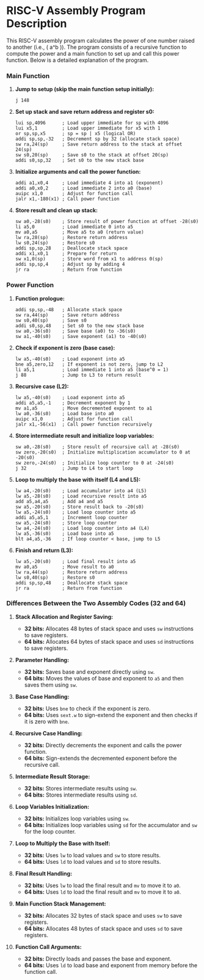 # RISC-V Assembly Program Description

This RISC-V assembly program calculates the power of one number raised to another (i.e., \( a^b \)). The program consists of a recursive function to compute the power and a main function to set up and call this power function. Below is a detailed explanation of the program.

### Main Function

1. **Jump to setup (skip the main function setup initially):**
   ```assembly
   j 148
   ```

2. **Set up stack and save return address and register s0:**
   ```assembly
   lui sp,4096      ; Load upper immediate for sp with 4096
   lui x5,1         ; Load upper immediate for x5 with 1
   or sp,sp,x5      ; sp = sp | x5 (logical OR)
   addi sp,sp,-32   ; Decrement sp by 32 (allocate stack space)
   sw ra,24(sp)     ; Save return address to the stack at offset 24(sp)
   sw s0,20(sp)     ; Save s0 to the stack at offset 20(sp)
   addi s0,sp,32    ; Set s0 to the new stack base
   ```

3. **Initialize arguments and call the power function:**
   ```assembly
   addi a1,x0,4     ; Load immediate 4 into a1 (exponent)
   addi a0,x0,2     ; Load immediate 2 into a0 (base)
   auipc x1,0       ; Adjust for function call
   jalr x1,-180(x1) ; Call power function
   ```

4. **Store result and clean up stack:**
   ```assembly
   sw a0,-28(s0)    ; Store result of power function at offset -28(s0)
   li a5,0          ; Load immediate 0 into a5
   mv a0,a5         ; Move a5 to a0 (return value)
   lw ra,28(sp)     ; Restore return address
   lw s0,24(sp)     ; Restore s0
   addi sp,sp,28    ; Deallocate stack space
   addi x1,x0,1     ; Prepare for return
   sw x1,0(sp)      ; Store word from x1 to address 0(sp)
   addi sp,sp,4     ; Adjust sp by adding 4
   jr ra            ; Return from function
   ```

### Power Function

1. **Function prologue:**
   ```assembly
   addi sp,sp,-48   ; Allocate stack space
   sw ra,44(sp)     ; Save return address
   sw s0,40(sp)     ; Save s0
   addi s0,sp,48    ; Set s0 to the new stack base
   sw a0,-36(s0)    ; Save base (a0) to -36(s0)
   sw a1,-40(s0)    ; Save exponent (a1) to -40(s0)
   ```

2. **Check if exponent is zero (base case):**
   ```assembly
   lw a5,-40(s0)    ; Load exponent into a5
   bne a5,zero,12   ; If exponent is not zero, jump to L2
   li a5,1          ; Load immediate 1 into a5 (base^0 = 1)
   j 88             ; Jump to L3 to return result
   ```

3. **Recursive case (L2):**
   ```assembly
   lw a5,-40(s0)    ; Load exponent into a5
   addi a5,a5,-1    ; Decrement exponent by 1
   mv a1,a5         ; Move decremented exponent to a1
   lw a0,-36(s0)    ; Load base into a0
   auipc x1,0       ; Adjust for function call
   jalr x1,-56(x1)  ; Call power function recursively
   ```

4. **Store intermediate result and initialize loop variables:**
   ```assembly
   sw a0,-28(s0)    ; Store result of recursive call at -28(s0)
   sw zero,-20(s0)  ; Initialize multiplication accumulator to 0 at -20(s0)
   sw zero,-24(s0)  ; Initialize loop counter to 0 at -24(s0)
   j 32             ; Jump to L4 to start loop
   ```

5. **Loop to multiply the base with itself (L4 and L5):**
   ```assembly
   lw a4,-20(s0)    ; Load accumulator into a4 (L5)
   lw a5,-28(s0)    ; Load recursive result into a5
   add a5,a4,a5     ; Add a4 and a5
   sw a5,-20(s0)    ; Store result back to -20(s0)
   lw a5,-24(s0)    ; Load loop counter into a5
   addi a5,a5,1     ; Increment loop counter
   sw a5,-24(s0)    ; Store loop counter
   lw a4,-24(s0)    ; Load loop counter into a4 (L4)
   lw a5,-36(s0)    ; Load base into a5
   blt a4,a5,-36    ; If loop counter < base, jump to L5
   ```

6. **Finish and return (L3):**
   ```assembly
   lw a5,-20(s0)    ; Load final result into a5
   mv a0,a5         ; Move result to a0
   lw ra,44(sp)     ; Restore return address
   lw s0,40(sp)     ; Restore s0
   addi sp,sp,48    ; Deallocate stack space
   jr ra            ; Return from function
   ```

### Differences Between the Two Assembly Codes (32 and 64)

1. **Stack Allocation and Register Saving:**
   - **32 bits:** Allocates 48 bytes of stack space and uses `sw` instructions to save registers.
   - **64 bits:** Allocates 64 bytes of stack space and uses `sd` instructions to save registers.

2. **Parameter Handling:**
   - **32 bits:** Saves base and exponent directly using `sw`.
   - **64 bits:** Moves the values of base and exponent to `a5` and then saves them using `sw`.

3. **Base Case Handling:**
   - **32 bits:** Uses `bne` to check if the exponent is zero.
   - **64 bits:** Uses `sext.w` to sign-extend the exponent and then checks if it is zero with `bne`.

4. **Recursive Case Handling:**
   - **32 bits:** Directly decrements the exponent and calls the power function.
   - **64 bits:** Sign-extends the decremented exponent before the recursive call.

5. **Intermediate Result Storage:**
   - **32 bits:** Stores intermediate results using `sw`.
   - **64 bits:** Stores intermediate results using `sd`.

6. **Loop Variables Initialization:**
   - **32 bits:** Initializes loop variables using `sw`.
   - **64 bits:** Initializes loop variables using `sd` for the accumulator and `sw` for the loop counter.

7. **Loop to Multiply the Base with Itself:**
   - **32 bits:** Uses `lw` to load values and `sw` to store results.
   - **64 bits:** Uses `ld` to load values and `sd` to store results.

8. **Final Result Handling:**
   - **32 bits:** Uses `lw` to load the final result and `mv` to move it to `a0`.
   - **64 bits:** Uses `ld` to load the final result and `mv` to move it to `a0`.

9. **Main Function Stack Management:**
   - **32 bits:** Allocates 32 bytes of stack space and uses `sw` to save registers.
   - **64 bits:** Allocates 48 bytes of stack space and uses `sd` to save registers.

10. **Function Call Arguments:**
    - **32 bits:** Directly loads and passes the base and exponent.
    - **64 bits:** Uses `ld` to load base and exponent from memory before the function call.
